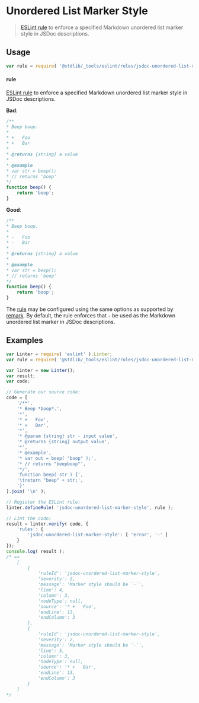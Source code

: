<!--

@license Apache-2.0

Copyright (c) 2018 The Stdlib Authors.

Licensed under the Apache License, Version 2.0 (the "License");
you may not use this file except in compliance with the License.
You may obtain a copy of the License at

   http://www.apache.org/licenses/LICENSE-2.0

Unless required by applicable law or agreed to in writing, software
distributed under the License is distributed on an "AS IS" BASIS,
WITHOUT WARRANTIES OR CONDITIONS OF ANY KIND, either express or implied.
See the License for the specific language governing permissions and
limitations under the License.

-->

# Unordered List Marker Style

> [ESLint rule][eslint-rules] to enforce a specified Markdown unordered list marker style in JSDoc descriptions.

<section class="intro">

</section>

<!-- /.intro -->

<section class="usage">

## Usage

```javascript
var rule = require( '@stdlib/_tools/eslint/rules/jsdoc-unordered-list-marker-style' );
```

#### rule

[ESLint rule][eslint-rules] to enforce a specified Markdown unordered list marker style in JSDoc descriptions.

**Bad**:

<!-- eslint-disable stdlib/jsdoc-unordered-list-marker-style, stdlib/jsdoc-markdown-remark -->

```javascript
/**
* Beep boop.
*
* +   Foo
* +   Bar
*
* @returns {string} a value
*
* @example
* var str = beep();
* // returns 'boop'
*/
function beep() {
    return 'boop';
}
```

**Good**:

```javascript
/**
* Beep boop.
*
* -   Foo
* -   Bar
*
* @returns {string} a value
*
* @example
* var str = beep();
* // returns 'boop'
*/
function beep() {
    return 'boop';
}
```

The [rule][eslint-rules] may be configured using the same options as supported by [remark][remark-lint-unordered-list-marker-style]. By default, the rule enforces that `-` be used as the Markdown unordered list marker in JSDoc descriptions.

</section>

<!-- /.usage -->

<section class="examples">

## Examples

<!-- eslint no-undef: "error" -->

```javascript
var Linter = require( 'eslint' ).Linter;
var rule = require( '@stdlib/_tools/eslint/rules/jsdoc-unordered-list-marker-style' );

var linter = new Linter();
var result;
var code;

// Generate our source code:
code = [
    '/**',
    '* Beep *boop*.',
    '*',
    '* +   Foo',
    '* +   Bar',
    '*',
    '* @param {string} str - input value',
    '* @returns {string} output value',
    '*',
    '* @example',
    '* var out = beep( "boop" );',
    '* // returns "beepboop"',
    '*/',
    'function beep( str ) {',
    '\treturn "beep" + str;',
    '}'
].join( '\n' );

// Register the ESLint rule:
linter.defineRule( 'jsdoc-unordered-list-marker-style', rule );

// Lint the code:
result = linter.verify( code, {
    'rules': {
        'jsdoc-unordered-list-marker-style': [ 'error', '-' ]
    }
});
console.log( result );
/* =>
    [
        {
            'ruleId': 'jsdoc-unordered-list-marker-style',
            'severity': 2,
            'message': 'Marker style should be `-`',
            'line': 4,
            'column': 3,
            'nodeType': null,
            'source': '* +   Foo',
            'endLine': 13,
            'endColumn': 3
        },
        {
            'ruleId': 'jsdoc-unordered-list-marker-style',
            'severity': 2,
            'message': 'Marker style should be `-`',
            'line': 5,
            'column': 3,
            'nodeType': null,
            'source': '* +   Bar',
            'endLine': 13,
            'endColumn': 3
        }
    ]
*/
```

</section>

<!-- /.examples -->

<!-- Section for related `stdlib` packages. Do not manually edit this section, as it is automatically populated. -->

<section class="related">

</section>

<!-- /.related -->

<!-- Section for all links. Make sure to keep an empty line after the `section` element and another before the `/section` close. -->

<section class="links">

[eslint-rules]: https://eslint.org/docs/developer-guide/working-with-rules

[remark-lint-unordered-list-marker-style]: https://github.com/remarkjs/remark-lint/tree/19150d94f89f7a0d94d083417890236d11839641/packages/remark-lint-unordered-list-marker-style

</section>

<!-- /.links -->
